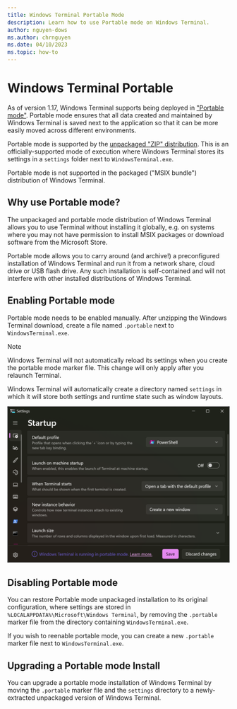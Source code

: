 ```yaml
---
title: Windows Terminal Portable Mode
description: Learn how to use Portable mode on Windows Terminal.
author: nguyen-dows
ms.author: chrnguyen
ms.date: 04/10/2023
ms.topic: how-to 
---
```


# Windows Terminal Portable

As of version 1.17, Windows Terminal supports being deployed in ["Portable mode"]. Portable mode ensures that all data
created and maintained by Windows Terminal is saved next to the application so that it can be more easily moved across
different environments.

Portable mode is supported by the [unpackaged "ZIP" distribution]. This is an officially-supported mode of execution
where Windows Terminal stores its settings in a `settings` folder next to `WindowsTerminal.exe`.

Portable mode is not supported in the packaged ("MSIX bundle") distribution of Windows Terminal.

## Why use Portable mode? 

The unpackaged and portable mode distribution of Windows Terminal allows you to use Terminal without installing it
globally, e.g. on systems where you may not have permission to install MSIX packages or download software from the
Microsoft Store.

Portable mode allows you to carry around (and archive!) a preconfigured installation of Windows Terminal and run it from
a network share, cloud drive or USB flash drive. Any such installation is self-contained and will not interfere with
other installed distributions of Windows Terminal.

## Enabling Portable mode

Portable mode needs to be enabled manually. After unzipping the Windows Terminal download, create a file named `.portable` next to `WindowsTerminal.exe`.

> [!NOTE]
> Windows Terminal will not automatically reload its settings when you create the portable mode marker file.
> This change will only apply after you relaunch Terminal.

Windows Terminal will automatically create a directory named `settings` in which it will store both settings and runtime
state such as window layouts.

![Windows Terminal portable mode](./images/portable-mode.png)

## Disabling Portable mode

You can restore Portable mode unpackaged installation to its original configuration, where settings are stored in
`%LOCALAPPDATA%\Microsoft\Windows Terminal`, by removing the `.portable` marker file from the directory containing
`WindowsTerminal.exe`.

If you wish to reenable portable mode, you can create a new `.portable` marker file next to `WindowsTerminal.exe`.

## Upgrading a Portable mode Install

You can upgrade a portable mode installation of Windows Terminal by moving the `.portable` marker file and the
`settings` directory to a newly-extracted unpackaged version of Windows Terminal.

["Portable mode"]: https://en.wikipedia.org/wiki/Portable_application
[unpackaged "ZIP" distribution]: https://github.com/microsoft/terminal/releases
